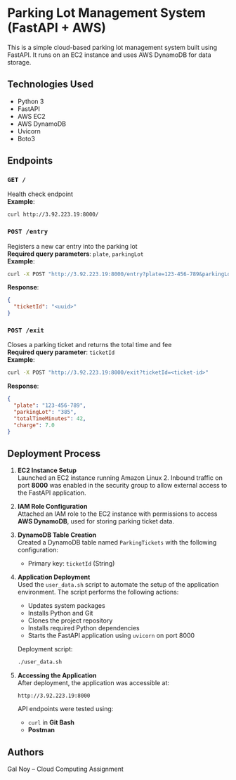 # Parking Lot Management System (FastAPI + AWS)

This is a simple cloud-based parking lot management system built using FastAPI. It runs on an EC2 instance and uses AWS DynamoDB for data storage.

## Technologies Used

- Python 3
- FastAPI
- AWS EC2
- AWS DynamoDB
- Uvicorn
- Boto3

## Endpoints

### `GET /`
Health check endpoint  
**Example**:  
```bash
curl http://3.92.223.19:8000/
```

### `POST /entry`
Registers a new car entry into the parking lot  
**Required query parameters**: `plate`, `parkingLot`  
**Example**:  
```bash
curl -X POST "http://3.92.223.19:8000/entry?plate=123-456-789&parkingLot=385"
```

**Response**:  
```json
{
  "ticketId": "<uuid>"
}
```

### `POST /exit`
Closes a parking ticket and returns the total time and fee  
**Required query parameter**: `ticketId`  
**Example**:  
```bash
curl -X POST "http://3.92.223.19:8000/exit?ticketId=<ticket-id>"
```

**Response**:  
```json
{
  "plate": "123-456-789",
  "parkingLot": "385",
  "totalTimeMinutes": 42,
  "charge": 7.0
}
```

## Deployment Process

1. **EC2 Instance Setup**  
   Launched an EC2 instance running Amazon Linux 2. Inbound traffic on port **8000** was enabled in the security group to allow external access to the FastAPI application.

2. **IAM Role Configuration**  
   Attached an IAM role to the EC2 instance with permissions to access **AWS DynamoDB**, used for storing parking ticket data.

3. **DynamoDB Table Creation**  
   Created a DynamoDB table named `ParkingTickets` with the following configuration:
   - Primary key: `ticketId` (String)

4. **Application Deployment**  
   Used the `user_data.sh` script to automate the setup of the application environment. The script performs the following actions:
   - Updates system packages
   - Installs Python and Git
   - Clones the project repository
   - Installs required Python dependencies
   - Starts the FastAPI application using `uvicorn` on port 8000

   Deployment script:
   ```bash
   ./user_data.sh
   ```

5. **Accessing the Application**  
   After deployment, the application was accessible at:
   ```
   http://3.92.223.19:8000
   ```

   API endpoints were tested using:
   - `curl` in **Git Bash**
   - **Postman**

## Authors

Gal Noy – Cloud Computing Assignment
